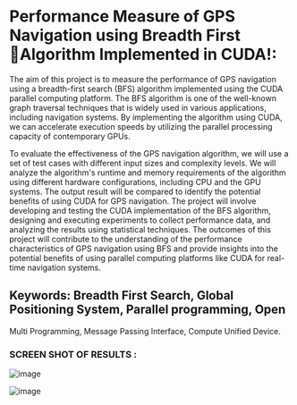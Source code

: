 # Performance Measure of GPS Navigation using Breadth First Algorithm Implemented in CUDA!:


The aim of this project is to measure the performance of GPS navigation using a
breadth-first search (BFS) algorithm implemented using the CUDA parallel computing
platform. The BFS algorithm is one of the well-known graph traversal techniques that is
widely used in various applications, including navigation systems. By implementing the
algorithm using CUDA, we can accelerate execution speeds by utilizing the parallel
processing capacity of contemporary GPUs.

To evaluate the effectiveness of the GPS navigation algorithm, we will use a set of
test cases with different input sizes and complexity levels. We will analyze the algorithm's
runtime and memory requirements of the algorithm using different hardware
configurations, including CPU and the GPU systems. The output result will be compared
to identify the potential benefits of using CUDA for GPS navigation.
The project will involve developing and testing the CUDA implementation of the
BFS algorithm, designing and executing experiments to collect performance data, and
analyzing the results using statistical techniques. The outcomes of this project will
contribute to the understanding of the performance characteristics of GPS navigation using
BFS and provide insights into the potential benefits of using parallel computing platforms
like CUDA for real-time navigation systems.

## Keywords: Breadth First Search, Global Positioning System, Parallel programming, Open
Multi Programming, Message Passing Interface, Compute Unified Device.

### SCREEN SHOT OF RESULTS :

![image](https://github.com/Barath2gt/barathgpu/assets/112960329/4de2521d-d64b-45e2-ac04-716e3f5e1b2d)

![image](https://github.com/Barath2gt/barathgpu/assets/112960329/2166d805-8935-4d77-aa6c-799e6bea8f5b)



